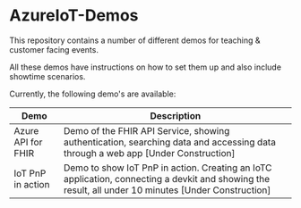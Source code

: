 # AzureIoT-Demos
This repository contains a number of different demos for teaching &amp; customer facing events.

All these demos have instructions on how to set them up and also include showtime scenarios.

Currently, the following demo's are available:

Demo | Description
-----|------------
Azure API for FHIR | Demo of the FHIR API Service, showing authentication, searching data and accessing data through a web app [Under Construction]
IoT PnP in action | Demo to show IoT PnP in action. Creating an IoTC application, connecting a devkit and showing the result, all under 10 minutes [Under Construction]
